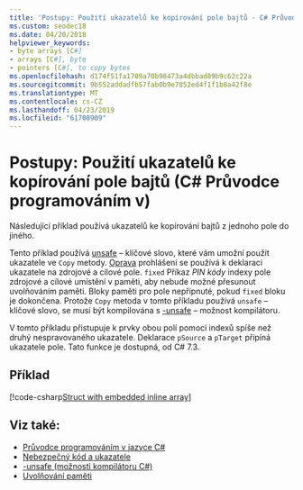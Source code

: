 ```yaml
---
title: 'Postupy: Použití ukazatelů ke kopírování pole bajtů - C# Průvodce programováním'
ms.custom: seodec18
ms.date: 04/20/2018
helpviewer_keywords:
- byte arrays [C#]
- arrays [C#], byte
- pointers [C#], to copy bytes
ms.openlocfilehash: d174f51fa1709a70b98473a4dbbad89b9c62c22a
ms.sourcegitcommit: 9b552addadfb57fab0b9e7852ed4f1f1b8a42f8e
ms.translationtype: MT
ms.contentlocale: cs-CZ
ms.lasthandoff: 04/23/2019
ms.locfileid: "61708909"
---
```

# <a name="how-to-use-pointers-to-copy-an-array-of-bytes--c-programming-guide"></a>Postupy: Použití ukazatelů ke kopírování pole bajtů (C# Průvodce programováním v)

Následující příklad používá ukazatelů ke kopírování bajtů z jednoho pole do jiného.

Tento příklad používá [unsafe](../../language-reference/keywords/unsafe.md) – klíčové slovo, které vám umožní použít ukazatele ve `Copy` metody. [Oprava](../../language-reference/keywords/fixed-statement.md) prohlášení se používá k deklaraci ukazatele na zdrojové a cílové pole. `fixed` Příkaz *PIN kódy* indexy pole zdrojové a cílové umístění v paměti, aby nebude možné přesunout uvolňováním paměti. Bloky paměti pro pole nepřipnuté, pokud `fixed` bloku je dokončena. Protože `Copy` metoda v tomto příkladu používá `unsafe` – klíčové slovo, se musí být kompilována s [-unsafe](../../language-reference/compiler-options/unsafe-compiler-option.md) – možnost kompilátoru.

V tomto příkladu přistupuje k prvky obou polí pomocí indexů spíše než druhý nespravovaného ukazatele. Deklarace `pSource` a `pTarget` připíná ukazatele pole. Tato funkce je dostupná, od C# 7.3.

## <a name="example"></a>Příklad

[!code-csharp[Struct with embedded inline array](../../../../samples/snippets/csharp/keywords/FixedKeywordExamples.cs#8)]

## <a name="see-also"></a>Viz také:

- [Průvodce programováním v jazyce C#](../index.md)
- [Nebezpečný kód a ukazatele](index.md)
- [-unsafe (možnosti kompilátoru C#)](../../language-reference/compiler-options/unsafe-compiler-option.md)
- [Uvolňování paměti](../../../standard/garbage-collection/index.md)
